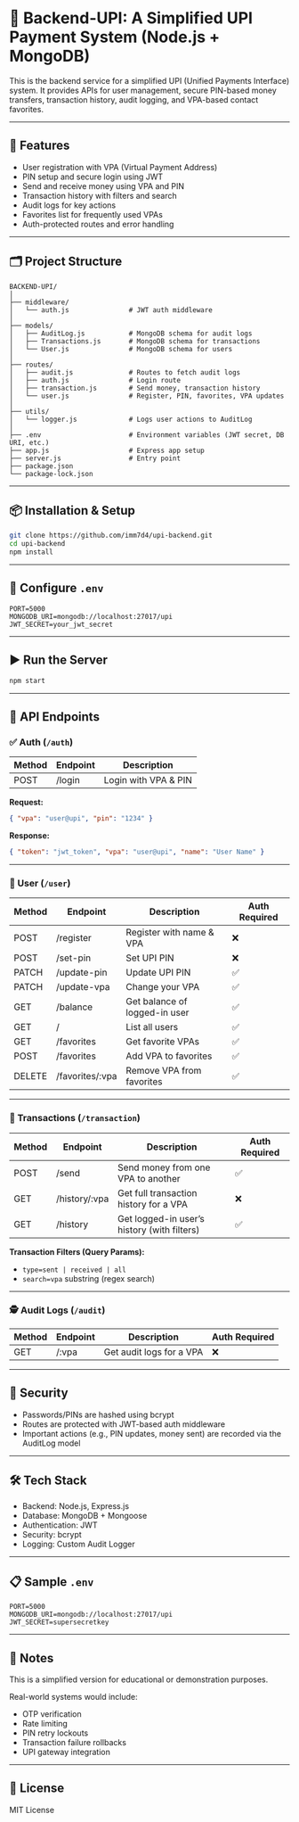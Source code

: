 
# 💸 Backend-UPI: A Simplified UPI Payment System (Node.js + MongoDB)

This is the backend service for a simplified UPI (Unified Payments Interface) system. It provides APIs for user management, secure PIN-based money transfers, transaction history, audit logging, and VPA-based contact favorites.

---

## 🚀 Features

- User registration with VPA (Virtual Payment Address)  
- PIN setup and secure login using JWT  
- Send and receive money using VPA and PIN  
- Transaction history with filters and search  
- Audit logs for key actions  
- Favorites list for frequently used VPAs  
- Auth-protected routes and error handling  

---

## 🗂️ Project Structure

```
BACKEND-UPI/
│
├── middleware/
│   └── auth.js               # JWT auth middleware
│
├── models/
│   ├── AuditLog.js           # MongoDB schema for audit logs
│   ├── Transactions.js       # MongoDB schema for transactions
│   └── User.js               # MongoDB schema for users
│
├── routes/
│   ├── audit.js              # Routes to fetch audit logs
│   ├── auth.js               # Login route
│   ├── transaction.js        # Send money, transaction history
│   └── user.js               # Register, PIN, favorites, VPA updates
│
├── utils/
│   └── logger.js             # Logs user actions to AuditLog
│
├── .env                      # Environment variables (JWT secret, DB URI, etc.)
├── app.js                    # Express app setup
├── server.js                 # Entry point
├── package.json
└── package-lock.json
```

---

## 📦 Installation & Setup

```bash
git clone https://github.com/imm7d4/upi-backend.git
cd upi-backend
npm install
```

---

## 🔧 Configure `.env`

```env
PORT=5000
MONGODB_URI=mongodb://localhost:27017/upi
JWT_SECRET=your_jwt_secret
```

---

## ▶️ Run the Server

```bash
npm start
```

---

## 🧩 API Endpoints

### ✅ Auth (`/auth`)

| Method | Endpoint | Description       |
|--------|----------|-------------------|
| POST   | /login   | Login with VPA & PIN |

**Request:**

```json
{ "vpa": "user@upi", "pin": "1234" }
```

**Response:**

```json
{ "token": "jwt_token", "vpa": "user@upi", "name": "User Name" }
```

---

### 👤 User (`/user`)

| Method  | Endpoint           | Description                 | Auth Required |
|---------|--------------------|-----------------------------|---------------|
| POST    | /register          | Register with name & VPA    | ❌            |
| POST    | /set-pin           | Set UPI PIN                 | ❌            |
| PATCH   | /update-pin        | Update UPI PIN              | ✅            |
| PATCH   | /update-vpa        | Change your VPA             | ✅            |
| GET     | /balance           | Get balance of logged-in user | ✅          |
| GET     | /                  | List all users              | ✅            |
| GET     | /favorites         | Get favorite VPAs           | ✅            |
| POST    | /favorites         | Add VPA to favorites        | ✅            |
| DELETE  | /favorites/:vpa    | Remove VPA from favorites   | ✅            |

---

### 💸 Transactions (`/transaction`)

| Method | Endpoint          | Description                      | Auth Required |
|--------|-------------------|---------------------------------|---------------|
| POST   | /send             | Send money from one VPA to another | ✅           |
| GET    | /history/:vpa     | Get full transaction history for a VPA | ❌       |
| GET    | /history          | Get logged-in user’s history (with filters) | ✅    |

**Transaction Filters (Query Params):**

- `type=sent | received | all`  
- `search=vpa` substring (regex search)  

---

### 🕵️ Audit Logs (`/audit`)

| Method | Endpoint   | Description             | Auth Required |
|--------|------------|-------------------------|---------------|
| GET    | /:vpa      | Get audit logs for a VPA | ❌            |

---

## 🔐 Security

- Passwords/PINs are hashed using bcrypt  
- Routes are protected with JWT-based auth middleware  
- Important actions (e.g., PIN updates, money sent) are recorded via the AuditLog model  

---

## 🛠️ Tech Stack

- Backend: Node.js, Express.js  
- Database: MongoDB + Mongoose  
- Authentication: JWT  
- Security: bcrypt  
- Logging: Custom Audit Logger  

---

## 📋 Sample `.env`

```env
PORT=5000
MONGODB_URI=mongodb://localhost:27017/upi
JWT_SECRET=supersecretkey
```

---

## 📌 Notes

This is a simplified version for educational or demonstration purposes.

Real-world systems would include:

- OTP verification  
- Rate limiting  
- PIN retry lockouts  
- Transaction failure rollbacks  
- UPI gateway integration  

---

## 📄 License

MIT License
